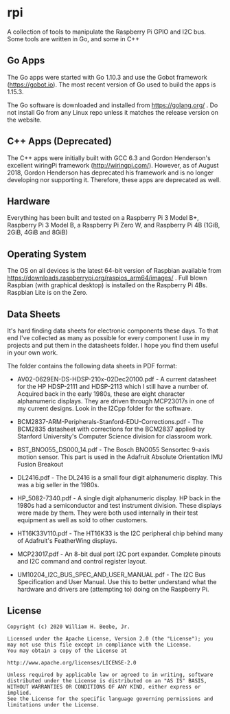 # rpi

A collection of tools to manipulate the Raspberry Pi GPIO and I2C bus. Some tools are written in Go, and some in C++

## Go Apps

The Go apps were started with Go 1.10.3 and use the Gobot framework (https://gobot.io). The most recent version of Go used to build the apps is 1.15.3.

The Go software is downloaded and installed from https://golang.org/ . Do not install Go from any Linux repo unless it matches the release version on the website.

## C++ Apps (Deprecated)

The C++ apps were initially built with GCC 6.3 and Gordon Henderson's excellent wiringPi framework (http://wiringpi.com/). However, as of August 2018, Gordon Henderson has deprecated his framework and is no longer developing nor supporting it. Therefore, these apps are deprecated as well.

## Hardware

Everything has been built and tested on a Raspberry Pi 3 Model B+, Raspberry Pi 3 Model B, a Raspberry Pi Zero W, and Raspberry Pi 4B (1GiB, 2GiB, 4GiB and 8GiB)

## Operating System

The OS on all devices is the latest 64-bit version of Raspbian available from https://downloads.raspberrypi.org/raspios_arm64/images/ . Full blown Raspbian (with graphical desktop) is installed on the
Raspberry Pi 4Bs. Raspbian Lite is on the Zero.

## Data Sheets

It's hard finding data sheets for electronic components these days. To that end I've collected as many as possible for every component I use in my projects and put them in the datasheets folder. I hope you find them useful in your own work.

The folder contains the following data sheets in PDF format:

+ AV02-0629EN-DS-HDSP-210x-02Dec20100.pdf - 
 A current datasheet for the HP HDSP-2111 and HDSP-2113 which I still
have a number of. Acquired back in the early 1980s, these are eight
character alphanumeric displays. They are driven through MCP23017s
in one of my current designs. Look in the I2Cpp folder for the
software.

+ BCM2837-ARM-Peripherals-Stanford-EDU-Corrections.pdf - 
 The BCM2835 datasheet with corrections for the BCM2837 applied by
Stanford University's Computer Science division for classroom work.

+ BST_BNO055_DS000_14.pdf - 
 The Bosch BNO055 Sensortec 9-axis motion sensor. This part is used
in the Adafruit Absolute Orientation IMU Fusion Breakout

+ DL2416.pdf - 
 The DL2416 is a small four digit alphanumeric display. This was
a big seller in the 1980s.

+ HP_5082-7340.pdf - 
 A single digit alphanumeric display. HP back in the 1980s had
a semiconductor and test instrument division. These displays were
made by them. They were both used internally in their test equipment
as well as sold to other customers.

+ HT16K33V110.pdf - 
 The HT16K33 is the I2C peripheral chip behind many of Adafruit's
FeatherWing displays.

+ MCP23017.pdf - 
 An 8-bit dual port I2C port expander. Complete pinouts and
I2C command and control register layout.

+ UM10204_I2C_BUS_SPEC_AND_USER_MANUAL.pdf - 
 The I2C Bus Specification and User Manual. Use this to better
understand what the hardware and drivers are (attempting to) doing
on the Raspberry Pi.

## License
    Copyright (c) 2020 William H. Beebe, Jr.

    Licensed under the Apache License, Version 2.0 (the "License"); you may not use this file except in compliance with the License.
    You may obtain a copy of the License at

    http://www.apache.org/licenses/LICENSE-2.0

    Unless required by applicable law or agreed to in writing, software distributed under the License is distributed on an "AS IS" BASIS, WITHOUT WARRANTIES OR CONDITIONS OF ANY KIND, either express or implied.
    See the License for the specific language governing permissions and limitations under the License.

